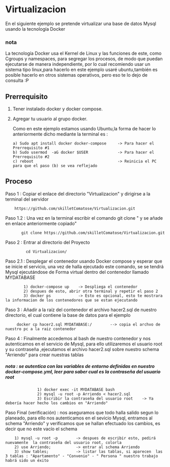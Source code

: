# Virtualizacion
En el siguiente ejemplo se pretende virtualizar una base de datos Mysql usando la tecnología Docker 

### nota
La tecnología Docker usa el Kernel de Linux y las funciones de este, como Cgroups y namespaces, para segregar los procesos, de     modo que puedan ejecutarse de manera independiente, por lo cual recomiendo usar un sistema tipo linux,para hacerlo en este ejemplo usaré ubuntu,también  es posible hacerlo en otros sistemas operativos, pero eso te lo dejo de consulta :P 

## Prerrequisito
   1) Tener instalado docker y docker compose.
   2) Agregar tu usuario al grupo docker.
    
         Como en este ejemplo estamos usando Ubuntu,la forma de hacer lo anteriormente dicho mediante la terminal es :
         
          a) Sudo apt install docker docker-compose     -> Para hacer el Prerrequisito #1
          b) Sudo usermod  -aG docker $USER             -> Para hacer el Prerrequisito #2
          c) reboot                                     -> Reinicia el PC para que el paso (b) se vea reflejado
          
  ## Proceso 
   
   Paso 1 : Copiar el enlace del directorio "Virtualizacion" y dirigirse a la terminal del servidor
             
        https://github.com/skilletComatose/Virtualizacion.git
   
   Paso 1.2 : Una vez en la terminal escribir el comando git clone " y se añade en enlace anteriormente copiado"
           
           git clone https://github.com/skilletComatose/Virtualizacion.git
   
   Paso 2 : Entrar al directorio del Proyecto 
            
             cd Virtualizacion/
   
   Paso 2.1 : Desplegar el contenedor usando Docker compose y esperar que se inicie el  servicio, una vez de halla ejecutado      este comando, se se tendrá Mysql ejecutándose de Forma virtual dentro del contenedor llamado MYDATABASE 
             
            1) docker-compose up    -> Despliega el contenedor 
            2) despues de esto, abrir otra terminal y repetir el paso 2
            3) docker ps            -> Esto es opcional, esto te mostrara la informacion de los contenedores que se estan ejecutando 
             
   Paso 3 : Añadir a la raíz del contenedor el archivo hacer2.sql de nuestro directorio, el cual contiene la base de datos para el ejemplo
        
         docker cp hacer2.sql MYDATABASE:/        --> copia el archvo de nuestro pc a la raiz contenedor 
         
 Paso 4 : Finalmente accedemos al bash de nuestro contenedor y nos autenticamos en el servicio de Mysql, para ello utilizaremos el usuario root y su contraseña ,ejecutamos el archivo hacer2.sql sobre nuestro schema "Arriendo" para crear nuestras tablas
 ##### nota : se autentica con las variables de entorno definidas en nuestro docker-compose.yml, leer para saber cual es la contraseña del usuario root
                  
                  1) docker exec -it MYDATABASE bash 
                  2) mysql -u root -p Arriendo < hacer2.sql 
                  3) Escribir la contraseña del usuario root    -> Ya debería hacer hecho los cambios en "Arriendo"
  
  Paso Final (verificación) : nos aseguramos  que todo halla salido segun lo planeado, para ello nos autenticamos en el sevicio Mysql, entramos al schema "Arriendo" y verificamos que se hallan efectuado los cambios, es decir que no este vacío el schema
        
        1) mysql -u root -p        -> despues de escribir esto, pedirá nuevamente  la contraseña del usuario root, colorla 
        2) use Arriendo;           -> entrar al schema Arriendo
        3) show tables;            -> listar las tablas, si aparecen  las 3 tablas : "Apartamento" - "Convenio" - " Persona " nuestro trabajo habrá sido un éxito  

            
                   
                
   
